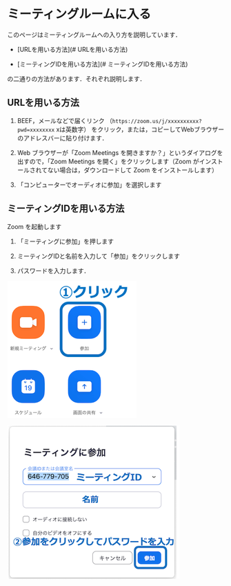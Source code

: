 # ミーティングルームに入る

このページはミーティングルームへの入り方を説明しています．

- [URLを用いる方法](# URLを用いる方法)

- [ミーティングIDを用いる方法](# ミーティングIDを用いる方法)

の二通りの方法があります．それぞれ説明します．

## URLを用いる方法

1. BEEF，メールなどで届くリンク
（`https://zoom.us/j/xxxxxxxxxx?pwd=xxxxxxxx` xは英数字）
をクリック，または，コピーしてWebブラウザーのアドレスバーに貼り付けます．

1. Web ブラウザーが「Zoom Meetings を開きますか？」というダイアログを出すので，「Zoom Meetings を開く」をクリックします（Zoom がインストールされてない場合は，ダウンロードして Zoom をインストールします）

1. 「コンピューターでオーディオに参加」を選択します

## ミーティングIDを用いる方法

Zoom を起動します

1. 「ミーティングに参加」を押します

1. ミーティングIDと名前を入力して「参加」をクリックします

1. パスワードを入力します．

![ミーティングIDで参加1](zoom-home-join.png)

![ミーティングIDで参加2](zoom-home-join2.png)
